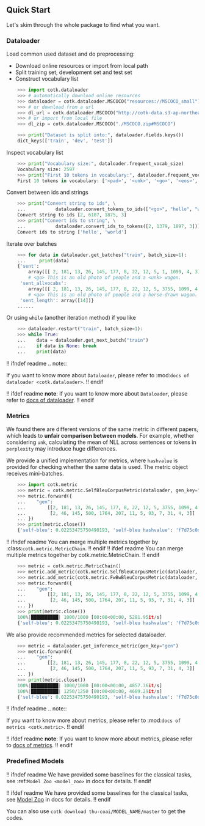 ## Quick Start

Let's skim through the whole package to find what you want. 

### Dataloader

Load common used dataset and do preprocessing:

* Download online resources or import from local path
* Split training set, development set and test set
* Construct vocabulary list

```python
    >>> import cotk.dataloader
    >>> # automatically download online resources
    >>> dataloader = cotk.dataloader.MSCOCO("resources://MSCOCO_small")
    >>> # or download from a url
    >>> dl_url = cotk.dataloader.MSCOCO("http://cotk-data.s3-ap-northeast-1.amazonaws.com/mscoco_small.zip#MSCOCO")
    >>> # or import from local file
    >>> dl_zip = cotk.dataloader.MSCOCO("./MSCOCO.zip#MSCOCO")

    >>> print("Dataset is split into:", dataloader.fields.keys())
    dict_keys(['train', 'dev', 'test'])
```

Inspect vocabulary list

```python
    >>> print("Vocabulary size:", dataloader.frequent_vocab_size)
    Vocabulary size: 2597
    >>> print("First 10 tokens in vocabulary:", dataloader.frequent_vocab_list[:10])
    First 10 tokens in vocabulary: ['<pad>', '<unk>', '<go>', '<eos>', '.', 'a', 'A', 'on', 'of', 'in']
```

Convert between ids and strings

```python
    >>> print("Convert string to ids", \
    ...           dataloader.convert_tokens_to_ids(["<go>", "hello", "world", "<eos>"]))
    Convert string to ids [2, 6107, 1875, 3]
    >>> print("Convert ids to string", \
    ...           dataloader.convert_ids_to_tokens([2, 1379, 1897, 3]))
	Convert ids to string ['hello', 'world']
```

Iterate over batches

```python
    >>> for data in dataloader.get_batches("train", batch_size=1):
    ...     print(data)
    {'sent':
        array([[ 2, 181, 13, 26, 145, 177, 8, 22, 12, 5, 1, 1099, 4, 3]]),
        # <go> This is an old photo of people and a <unk> wagon.
     'sent_allvocabs':
        array([[ 2, 181, 13, 26, 145, 177, 8, 22, 12, 5, 3755, 1099, 4, 3]]),
        # <go> This is an old photo of people and a horse-drawn wagon.
     'sent_length': array([14])}
    ......
```

Or using ``while`` (another iteration method) if you like

```python
    >>> dataloader.restart("train", batch_size=1):
    >>> while True:
    ...    data = dataloader.get_next_batch("train")
    ...    if data is None: break
    ...    print(data)
```

!! ifndef readme
.. note::

   If you want to know more about ``Dataloader``, please refer to :mod:`docs of dataloader <cotk.dataloader>`.
!! endif

!! ifdef readme
**note**: If you want to know more about ``Dataloader``, please refer to [docs of dataloader](https://thu-coai.github.io/cotk_docs/index.html#model-zoo).
!! endif

### Metrics

We found there are different versions of the same metric in different papers,
which leads to **unfair comparison between models**. For example, whether considering
``unk``, calculating the mean of NLL across sentences or tokens in
``perplexity`` may introduce huge differences.

We provide a unified implementation for metrics, where ``hashvalue`` is provided for
checking whether the same data is used. The metric object receives mini-batches.

```python
    >>> import cotk.metric
    >>> metric = cotk.metric.SelfBleuCorpusMetric(dataloader, gen_key="gen")
    >>> metric.forward({
    ...    "gen":
    ...        [[2, 181, 13, 26, 145, 177, 8, 22, 12, 5, 3755, 1099, 4, 3],
    ...         [2, 46, 145, 500, 1764, 207, 11, 5, 93, 7, 31, 4, 3]]
    ... })
    >>> print(metric.close())
    {'self-bleu': 0.02253475750490193, 'self-bleu hashvalue': 'f7d75c0d0dbf53ffba4b845d1f61487fd2d6d3c0594b075c43111816c84c65fc'}
```

!! ifndef readme
You can merge multiple metrics together by :class:`cotk.metric.MetricChain`.
!! endif
!! ifdef readme
You can merge multiple metrics together by cotk.metric.MetricChain.
!! endif


```python
    >>> metric = cotk.metric.MetricChain()
    >>> metric.add_metric(cotk.metric.SelfBleuCorpusMetric(dataloader, gen_key="gen"))
    >>> metric.add_metric(cotk.metric.FwBwBleuCorpusMetric(dataloader, reference_test_list=dataloader.get_all_batch('test')['sent_allvocabs'], gen_key="gen"))
    >>> metric.forward({
    ...    "gen":
    ...        [[2, 181, 13, 26, 145, 177, 8, 22, 12, 5, 3755, 1099, 4, 3],
    ...         [2, 46, 145, 500, 1764, 207, 11, 5, 93, 7, 31, 4, 3]]
    ... })
    >>> print(metric.close())
    100%|██████████| 1000/1000 [00:00<00:00, 5281.95it/s]
	{'self-bleu': 0.02253475750490193, 'self-bleu hashvalue': 'f7d75c0d0dbf53ffba4b845d1f61487fd2d6d3c0594b075c43111816c84c65fc', 'fw-bleu': 0.28135593382545376, 'bw-bleu': 0.027021522872801896, 'fw-bw-bleu': 0.04930753293488745, 'fw-bw-bleu hashvalue': '60a39f381e065e8df6fb5eb272984128c9aea7dee4ba50a43bfb768395a70762'}
```

We also provide recommended metrics for selected dataloader.

```python
    >>> metric = dataloader.get_inference_metric(gen_key="gen")
    >>> metric.forward({
    ...    "gen":
    ...        [[2, 181, 13, 26, 145, 177, 8, 22, 12, 5, 3755, 1099, 4, 3],
    ...         [2, 46, 145, 500, 1764, 207, 11, 5, 93, 7, 31, 4, 3]]
    ... })
    >>> print(metric.close())
    100%|██████████| 1000/1000 [00:00<00:00, 4857.36it/s]
	100%|██████████| 1250/1250 [00:00<00:00, 4689.29it/s]
	{'self-bleu': 0.02253475750490193, 'self-bleu hashvalue': 'f7d75c0d0dbf53ffba4b845d1f61487fd2d6d3c0594b075c43111816c84c65fc', 'fw-bleu': 0.3353037449663603, 'bw-bleu': 0.027327995838287513, 'fw-bw-bleu': 0.050537105917262654, 'fw-bw-bleu hashvalue': 'c254aa4008ae11b1bc4955e7cd1f7f3aad34b664178a585a218b1474970e3f23', 'gen': [['inside', 'is', 'an', 'elephant', 'shirt', 'of', 'people', 'and', 'a', 'grasslands', 'pulls', '.'], ['An', 'elephant', 'girls', 'baggage', 'sidewalk', 'with', 'a', 'clock', 'on', 'it', '.']]}
```

!! ifndef readme
.. note::

   If you want to know more about metrics, please refer to :mod:`docs of metrics <cotk.metric>`.
!! endif

!! ifdef readme
**note**: If you want to know more about metrics, please refer to [docs of metrics](https://thu-coai.github.io/cotk_docs/metric.html).
!! endif

### Predefined Models

!! ifndef readme
We have provided some baselines for the classical tasks, see :ref:`Model Zoo <model_zoo>` in docs for details.
!! endif

!! ifdef readme
We have provided some baselines for the classical tasks, see [Model Zoo](https://thu-coai.github.io/cotk_docs/index.html#model-zoo) in docs for details.
!! endif

You can also use ``cotk download thu-coai/MODEL_NAME/master`` to get the codes.

